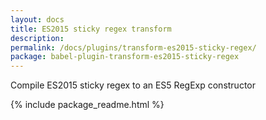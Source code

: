 ```yaml
---
layout: docs
title: ES2015 sticky regex transform
description:
permalink: /docs/plugins/transform-es2015-sticky-regex/
package: babel-plugin-transform-es2015-sticky-regex
---
```


Compile ES2015 sticky regex to an ES5 RegExp constructor

{% include package_readme.html %}
